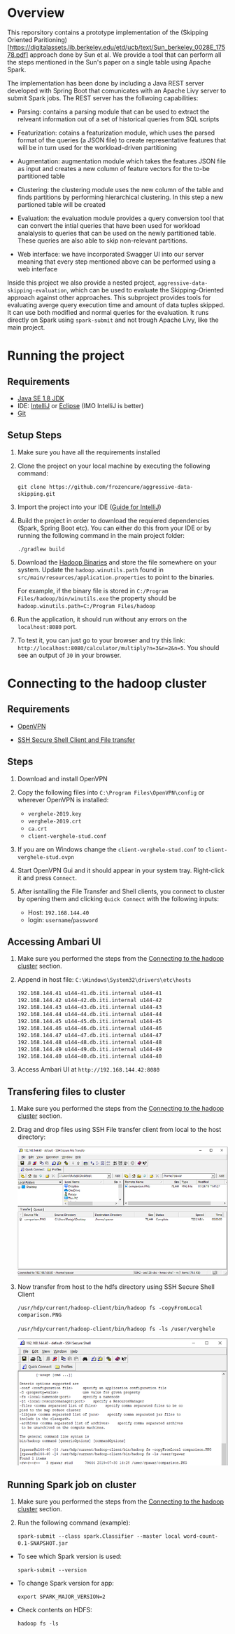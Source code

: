 # Overview

This reporsitory contains a prototype implementation of the (Skipping Oriented Paritioning)[https://digitalassets.lib.berkeley.edu/etd/ucb/text/Sun_berkeley_0028E_17578.pdf] approach done by Sun et al. We provide a tool that can perform all the steps mentioned in the Sun's paper on a single table using
Apache Spark.

The implementation has been done by including a Java REST server developed with Spring Boot that comunicates with an Apache Livy server to submit Spark jobs.
The REST server has the follwoing capabilities:
* Parsing: contains a parsing module that can be used to extract the relveant information out of a set of historical queries from SQL scripts
* Featurization: cotains a featurization module, which uses the parsed format of the queries (a JSON file) to create representative features that will be in turn used
for the workload-driven partitioning
* Augmentation: augmentation module which takes the features JSON file as input and creates a new column of feature vectors for the to-be partitioned table
* Clustering: the clustering module uses the new column of the table and finds partitions by performing hierarchical clustering. In this step a new partioned table will be created
* Evaluation: the evaluation module provides a query conversion tool that can convert the intial queries that have been used for workload analalysis to queries that can be used on the newly partitioned table. These queries are also able to skip non-relevant partitions.

* Web interface: we have incorporated Swagger UI into our server meaning that every step mentioned above can be performed using a web interface


Inside this project we also provide a nested project, `aggressive-data-skipping-evaluation`, which can be used to evaluate the Skipping-Oriented approach against other 
approaches. This subproject provides tools for evaluating averge query execution time and amount of data tuples skipped. It can use both modified and normal queries for the evaluation. It runs directly on Spark using `spark-submit` and not trough Apache Livy, like the main project.






# Running the project


## Requirements

* [Java SE 1.8 JDK](https://www.oracle.com/technetwork/java/javase/downloads/jdk8-downloads-2133151.html)
* IDE: [IntelliJ](https://www.jetbrains.com/idea/download/#section=windows) or [Eclipse](https://www.eclipse.org/downloads/) (IMO IntelliJ is better)
* [Git](https://git-scm.com/downloads)


## Setup Steps

1. Make sure you have all the requirements installed

2. Clone the project on your local machine by executing the following command:
    ```
    git clone https://github.com/frozencure/aggressive-data-skipping.git
    ```

3. Import the project into your IDE ([Guide for IntelliJ](https://www.jetbrains.com/help/idea/gradle.html#gradle_import_project_start))

4. Build the project in order to download the requiered dependencies (Spark, Spring Boot etc). You can either do this from your IDE or by running the following command in the main project folder:
    ```
    ./gradlew build
    ```

5. Download the [Hadoop Binaries](https://github.com/srccodes/hadoop-common-2.2.0-bin/archive/master.zip) and store the file somewhere on your system. Update the `hadoop.winutils.path` found in `src/main/resources/application.properties` to point to the binaries. 

    For example, if the binary file is stored in `C:/Program Files/hadoop/bin/winutils.exe` the property should be `hadoop.winutils.path=C:/Program Files/hadoop`

6. Run the application, it should run without any errors on the `localhost:8080` port.

7. To test it, you can just go to your browser and try this link: `http://localhost:8080/calculator/multiply?n=3&n=2&n=5`. You should see an output of `30` in your browser.


# Connecting to the hadoop cluster

## Requirements

* [OpenVPN](https://openvpn.net/community-downloads/)

* [SSH Secure Shell Client and File transfer](https://www.ohlone.edu/download-and-install-ssh-secure-shell-secure-file-transfer-client-windows-web-center)

## Steps

1. Download and install OpenVPN

2. Copy the following files into `C:\Program Files\OpenVPN\config` or wherever OpenVPN is installed:
    * `verghele-2019.key`
    * `verghele-2019.crt`
    * `ca.crt`
    * `client-verghele-stud.conf`

3. If you are on Windows change the `client-verghele-stud.conf` to `client-verghele-stud.ovpn`

4. Start OpenVPN Gui and it should appear in your system tray. Right-click it and press `Connect`.

5. After isntalling the File Transfer and Shell clients, you connect to cluster by opening them and clicking `Quick Connect` with the following inputs:
    * Host: `192.168.144.40`
    * login: `username`/`password`

## Accessing Ambari UI

1. Make sure you performed the steps from the [Connecting to the hadoop cluster](#Connecting-to-the-hadoop-cluster) section.

2. Append in host file: `C:\Windows\System32\drivers\etc\hosts`
    ```
    192.168.144.41 u144-41.db.iti.internal u144-41
    192.168.144.42 u144-42.db.iti.internal u144-42
    192.168.144.43 u144-43.db.iti.internal u144-43
    192.168.144.44 u144-44.db.iti.internal u144-44
    192.168.144.45 u144-45.db.iti.internal u144-45
    192.168.144.46 u144-46.db.iti.internal u144-46
    192.168.144.47 u144-47.db.iti.internal u144-47
    192.168.144.48 u144-48.db.iti.internal u144-48
    192.168.144.49 u144-49.db.iti.internal u144-49
    192.168.144.40 u144-40.db.iti.internal u144-40
    ```
3. Access Ambari UI at `http://192.168.144.42:8080`


## Transfering files to cluster

1. Make sure you performed the steps from the [Connecting to the hadoop cluster](#Connecting-to-the-hadoop-cluster) section.

2. Drag and drop files using SSH File transfer client from local to the host directory:

    ![](Documentation/Images/file-transfer-ssh.png)

3. Now transfer from host to the hdfs directory using SSH Secure Shell Client

    ```
    /usr/hdp/current/hadoop-client/bin/hadoop fs -copyFromLocal comparison.PNG

    /usr/hdp/current/hadoop-client/bin/hadoop fs -ls /user/verghele
    ```
    ![](Documentation/Images/file-transfer-ssh-shell.png)

## Running Spark job on cluster

1. Make sure you performed the steps from the [Connecting to the hadoop cluster](#Connecting-to-the-hadoop-cluster) section.

2. Run the following command (example):
    ```
    spark-submit --class spark.Classifier --master local word-count-0.1-SNAPSHOT.jar
    ```

* To see which Spark version is used:
    ```
    spark-submit --version
    ```

* To change Spark version for app:
    ```
    export SPARK_MAJOR_VERSION=2
    ```
* Check contents on HDFS:

    ```
    hadoop fs -ls
    ```







